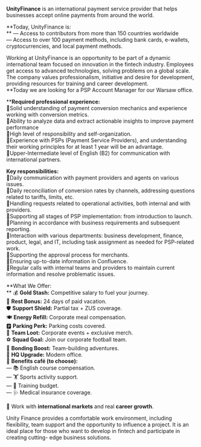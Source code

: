 **UnityFinance** is an international payment service provider that helps
businesses accept online payments from around the world.

**Today, UnityFinance is:  
** — Access to contributors from more than 150 countries worldwide  
— Access to over 100 payment methods, including bank cards, e-wallets,
cryptocurrencies, and local payment methods.  
  
Working at UnityFinance is an opportunity to be part of a dynamic
international team focused on innovation in the fintech industry. Employees
get access to advanced technologies, solving problems on a global scale. The
company values professionalism, initiative and desire for development,
providing resources for training and career development.  
**Today we are looking for a PSP Account Manager for our Warsaw office.  
  
****Required professional experience:**  
🔸Solid understanding of payment conversion mechanics and experience working
with conversion metrics.  
🔸Ability to analyze data and extract actionable insights to improve payment
performance  
🔸High level of responsibility and self-organization.  
🔸Experience with PSPs (Payment Service Providers), and understanding their
working principles for at least 1 year will be an advantage.  
🔸Upper-Intermediate level of English (B2) for communication with international
partners.  
  
**Key responsibilities:**  
🔹Daily communication with payment providers and agents on various issues.  
🔹Daily reconciliation of conversion rates by channels, addressing questions
related to tariffs, limits, etc.  
🔹Handling requests related to operational activities, both internal and with
providers.  
🔹Supporting all stages of PSP implementation: from introduction to launch.  
🔹Planning in accordance with business requirements and subsequent reporting.  
🔹Interaction with various departments: business development, finance, product,
legal, and IT, including task assignment as needed for PSP-related work.  
🔹Supporting the approval process for merchants.  
🔹Ensuring up-to-date information in Confluence.  
🔹Regular calls with internal teams and providers to maintain current
information and resolve problematic issues.

**What We Offer:  
** 💰 **Gold Stash:** Competitive salary to fuel your journey.  
🎉 **Rest Bonus:** 24 days of paid vacation.  
🛡️ **Support Shield:** Partial tax + ZUS coverage.  
🍽️ **Energy Refill:** Corporate meal compensation.  
🅿️ **Parking Perk:** Parking costs covered.  
🎁 **Team Loot:** Corporate events + exclusive merch.  
⚽ **Squad Goal:** Join our corporate football team.  
🤝 **Bonding Boost:** Team-building adventures.  
🏢 **HQ Upgrade:** Modern office.  
🎯 **Benefits café (to choose):**  
— 📚 English course compensation.  
— 🏋️ Sports activity support.  
— 📖 Training budget.  
— 🩺 Medical insurance coverage.

🚀 Work with **international markets** and real **career growth**.

Unity Finance provides a comfortable work environment, including flexibility,
team support and the opportunity to influence a project. It is an ideal place
for those who want to develop in fintech and participate in creating cutting-
edge business solutions.